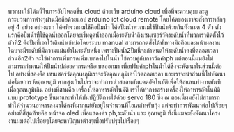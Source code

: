 พวกผมใช้โค้ดนี้ในการอัปโหลดขึ้น cloud ด้วยเว็บ arduino cloud เพื่อที่จะควบคุมและดูกระบวนการต่างๆผ่านมือถือด้วยแอป arduino iot cloud remote โดยโค้ดของเราจะสั่งการหลักๆอยู่ 4 อย่าง 
อย่างแรก โค้ดที่พวกผมใช้คือปั้มน้ำ โค้ดปั้มน้ำพวกผมใช้ปั้มน้ำด้วยกันทั้งหมด 4 ตัว  ตัวแรกคือปั้มน้ำที่ใช้ดูดน้ำออกโดยจะเริ่มดูดน้ำออกเมื่อระดับน้ำถึงเซนเซอร์วัดระดับน้ำที่พวกเราติดตั้งไว้ ตัวที่2 คือปั้มที่เอาไว้เติมน้ำเข้าบ่อโดยระบบ manual สามารถกดสั่งได้ทั้งทางมือถือและหน้าผลงานโดบจะมีระดับที่มีความแม่นย่ำในระดับหนึ่ง เพราะปั้มน้ำ2ปั้มนี้จะกำหนดให้ระดับน้ำคงที่ตลอดเวลา ส่วนอีก2ตัว จะใช้ทำการเพิ่มกรดเพิ่มเบสลงไปในน้ำ ใช้ควบคู่กับการวัดค่าph แต่ตอนนี้ผมยังไม่สามารถกำหนดให้ปั้มน้ำปล่อยค่ากรดหรือเบสออกมา เพื่อปรับค่าphในน้ำได้ซึ่งจะพัฒนาในส่วนนี้ต่อไป
อย่างที่สองคือ เซนเซอร์วัดอุณหภูมิเราจะวัดอุณหภูมิเอาไว้ตลอดเวลา และเราจะนำส่วนนี้ไปพัฒนาต่อโดยการวัดอุณหภูมิ หากสูงเกินไปเราจะทำการนำสแลนกันแดดอัตโนมัติเพื่อให้สแลนทำงานทันทีเมื่ออุณหภูมิเกิน
อย่างที่สามคือ เครื่องให้อาหารอัตโนมัติ เราได้ทำการสร้างเครื่องให้อาหารอัตโนมัติแบบ prototype ขึ้นมาและทำให้มันปฏิบัติการได้ด้วย servo 180 ซึ่ง ณ ตอนนี้ผมยังไม่สามารถทำให้จำนวนอาหารลงมาได้คงที่มากแต่ยังอยู่ในจำนวนที่โอเคสำหรับกุ้ง แต่จะทำการพัฒนาต่อไปเรื่อยๆ
อย่างที่สี่สุดท้ายคือ หน้าจอ oled เพื่อแสดงค่า ph,ระดับน้ำ และ อุณหภูมิ
ทั้งนี้ผมจะยังพัฒนาโครงงานผมต่อไปเรื่อยๆโดยจะหาปัญหาต่างๆเพื่อปรับปรุงไปเรื่อยๆ
